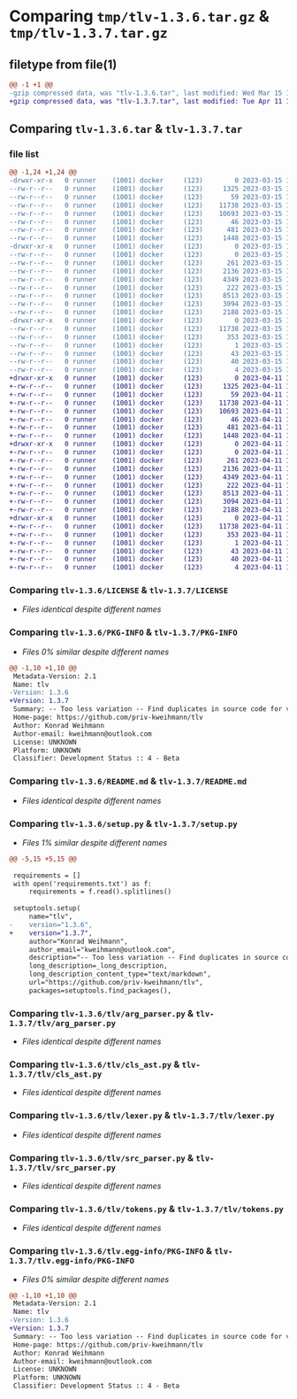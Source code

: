 # Comparing `tmp/tlv-1.3.6.tar.gz` & `tmp/tlv-1.3.7.tar.gz`

## filetype from file(1)

```diff
@@ -1 +1 @@
-gzip compressed data, was "tlv-1.3.6.tar", last modified: Wed Mar 15 10:22:26 2023, max compression
+gzip compressed data, was "tlv-1.3.7.tar", last modified: Tue Apr 11 10:44:24 2023, max compression
```

## Comparing `tlv-1.3.6.tar` & `tlv-1.3.7.tar`

### file list

```diff
@@ -1,24 +1,24 @@
-drwxr-xr-x   0 runner    (1001) docker     (123)        0 2023-03-15 10:22:26.878361 tlv-1.3.6/
--rw-r--r--   0 runner    (1001) docker     (123)     1325 2023-03-15 10:22:12.000000 tlv-1.3.6/LICENSE
--rw-r--r--   0 runner    (1001) docker     (123)       59 2023-03-15 10:22:12.000000 tlv-1.3.6/MANIFEST.in
--rw-r--r--   0 runner    (1001) docker     (123)    11738 2023-03-15 10:22:26.878361 tlv-1.3.6/PKG-INFO
--rw-r--r--   0 runner    (1001) docker     (123)    10693 2023-03-15 10:22:12.000000 tlv-1.3.6/README.md
--rw-r--r--   0 runner    (1001) docker     (123)       46 2023-03-15 10:22:12.000000 tlv-1.3.6/requirements.txt
--rw-r--r--   0 runner    (1001) docker     (123)      481 2023-03-15 10:22:26.878361 tlv-1.3.6/setup.cfg
--rw-r--r--   0 runner    (1001) docker     (123)     1448 2023-03-15 10:22:26.000000 tlv-1.3.6/setup.py
-drwxr-xr-x   0 runner    (1001) docker     (123)        0 2023-03-15 10:22:26.878361 tlv-1.3.6/tlv/
--rw-r--r--   0 runner    (1001) docker     (123)        0 2023-03-15 10:22:12.000000 tlv-1.3.6/tlv/__init__.py
--rw-r--r--   0 runner    (1001) docker     (123)      261 2023-03-15 10:22:12.000000 tlv-1.3.6/tlv/__main__.py
--rw-r--r--   0 runner    (1001) docker     (123)     2136 2023-03-15 10:22:12.000000 tlv-1.3.6/tlv/arg_parser.py
--rw-r--r--   0 runner    (1001) docker     (123)     4349 2023-03-15 10:22:12.000000 tlv-1.3.6/tlv/cls_ast.py
--rw-r--r--   0 runner    (1001) docker     (123)      222 2023-03-15 10:22:12.000000 tlv-1.3.6/tlv/helper.py
--rw-r--r--   0 runner    (1001) docker     (123)     8513 2023-03-15 10:22:12.000000 tlv-1.3.6/tlv/lexer.py
--rw-r--r--   0 runner    (1001) docker     (123)     3094 2023-03-15 10:22:12.000000 tlv-1.3.6/tlv/src_parser.py
--rw-r--r--   0 runner    (1001) docker     (123)     2188 2023-03-15 10:22:12.000000 tlv-1.3.6/tlv/tokens.py
-drwxr-xr-x   0 runner    (1001) docker     (123)        0 2023-03-15 10:22:26.878361 tlv-1.3.6/tlv.egg-info/
--rw-r--r--   0 runner    (1001) docker     (123)    11738 2023-03-15 10:22:26.000000 tlv-1.3.6/tlv.egg-info/PKG-INFO
--rw-r--r--   0 runner    (1001) docker     (123)      353 2023-03-15 10:22:26.000000 tlv-1.3.6/tlv.egg-info/SOURCES.txt
--rw-r--r--   0 runner    (1001) docker     (123)        1 2023-03-15 10:22:26.000000 tlv-1.3.6/tlv.egg-info/dependency_links.txt
--rw-r--r--   0 runner    (1001) docker     (123)       43 2023-03-15 10:22:26.000000 tlv-1.3.6/tlv.egg-info/entry_points.txt
--rw-r--r--   0 runner    (1001) docker     (123)       40 2023-03-15 10:22:26.000000 tlv-1.3.6/tlv.egg-info/requires.txt
--rw-r--r--   0 runner    (1001) docker     (123)        4 2023-03-15 10:22:26.000000 tlv-1.3.6/tlv.egg-info/top_level.txt
+drwxr-xr-x   0 runner    (1001) docker     (123)        0 2023-04-11 10:44:24.392349 tlv-1.3.7/
+-rw-r--r--   0 runner    (1001) docker     (123)     1325 2023-04-11 10:44:04.000000 tlv-1.3.7/LICENSE
+-rw-r--r--   0 runner    (1001) docker     (123)       59 2023-04-11 10:44:04.000000 tlv-1.3.7/MANIFEST.in
+-rw-r--r--   0 runner    (1001) docker     (123)    11738 2023-04-11 10:44:24.392349 tlv-1.3.7/PKG-INFO
+-rw-r--r--   0 runner    (1001) docker     (123)    10693 2023-04-11 10:44:04.000000 tlv-1.3.7/README.md
+-rw-r--r--   0 runner    (1001) docker     (123)       46 2023-04-11 10:44:04.000000 tlv-1.3.7/requirements.txt
+-rw-r--r--   0 runner    (1001) docker     (123)      481 2023-04-11 10:44:24.392349 tlv-1.3.7/setup.cfg
+-rw-r--r--   0 runner    (1001) docker     (123)     1448 2023-04-11 10:44:24.000000 tlv-1.3.7/setup.py
+drwxr-xr-x   0 runner    (1001) docker     (123)        0 2023-04-11 10:44:24.392349 tlv-1.3.7/tlv/
+-rw-r--r--   0 runner    (1001) docker     (123)        0 2023-04-11 10:44:04.000000 tlv-1.3.7/tlv/__init__.py
+-rw-r--r--   0 runner    (1001) docker     (123)      261 2023-04-11 10:44:04.000000 tlv-1.3.7/tlv/__main__.py
+-rw-r--r--   0 runner    (1001) docker     (123)     2136 2023-04-11 10:44:04.000000 tlv-1.3.7/tlv/arg_parser.py
+-rw-r--r--   0 runner    (1001) docker     (123)     4349 2023-04-11 10:44:04.000000 tlv-1.3.7/tlv/cls_ast.py
+-rw-r--r--   0 runner    (1001) docker     (123)      222 2023-04-11 10:44:04.000000 tlv-1.3.7/tlv/helper.py
+-rw-r--r--   0 runner    (1001) docker     (123)     8513 2023-04-11 10:44:04.000000 tlv-1.3.7/tlv/lexer.py
+-rw-r--r--   0 runner    (1001) docker     (123)     3094 2023-04-11 10:44:04.000000 tlv-1.3.7/tlv/src_parser.py
+-rw-r--r--   0 runner    (1001) docker     (123)     2188 2023-04-11 10:44:04.000000 tlv-1.3.7/tlv/tokens.py
+drwxr-xr-x   0 runner    (1001) docker     (123)        0 2023-04-11 10:44:24.392349 tlv-1.3.7/tlv.egg-info/
+-rw-r--r--   0 runner    (1001) docker     (123)    11738 2023-04-11 10:44:24.000000 tlv-1.3.7/tlv.egg-info/PKG-INFO
+-rw-r--r--   0 runner    (1001) docker     (123)      353 2023-04-11 10:44:24.000000 tlv-1.3.7/tlv.egg-info/SOURCES.txt
+-rw-r--r--   0 runner    (1001) docker     (123)        1 2023-04-11 10:44:24.000000 tlv-1.3.7/tlv.egg-info/dependency_links.txt
+-rw-r--r--   0 runner    (1001) docker     (123)       43 2023-04-11 10:44:24.000000 tlv-1.3.7/tlv.egg-info/entry_points.txt
+-rw-r--r--   0 runner    (1001) docker     (123)       40 2023-04-11 10:44:24.000000 tlv-1.3.7/tlv.egg-info/requires.txt
+-rw-r--r--   0 runner    (1001) docker     (123)        4 2023-04-11 10:44:24.000000 tlv-1.3.7/tlv.egg-info/top_level.txt
```

### Comparing `tlv-1.3.6/LICENSE` & `tlv-1.3.7/LICENSE`

 * *Files identical despite different names*

### Comparing `tlv-1.3.6/PKG-INFO` & `tlv-1.3.7/PKG-INFO`

 * *Files 0% similar despite different names*

```diff
@@ -1,10 +1,10 @@
 Metadata-Version: 2.1
 Name: tlv
-Version: 1.3.6
+Version: 1.3.7
 Summary: -- Too less variation -- Find duplicates in source code for various languages
 Home-page: https://github.com/priv-kweihmann/tlv
 Author: Konrad Weihmann
 Author-email: kweihmann@outlook.com
 License: UNKNOWN
 Platform: UNKNOWN
 Classifier: Development Status :: 4 - Beta
```

### Comparing `tlv-1.3.6/README.md` & `tlv-1.3.7/README.md`

 * *Files identical despite different names*

### Comparing `tlv-1.3.6/setup.py` & `tlv-1.3.7/setup.py`

 * *Files 1% similar despite different names*

```diff
@@ -5,15 +5,15 @@
 
 requirements = []
 with open('requirements.txt') as f:
     requirements = f.read().splitlines()
 
 setuptools.setup(
     name="tlv",
-    version="1.3.6",
+    version="1.3.7",
     author="Konrad Weihmann",
     author_email="kweihmann@outlook.com",
     description="-- Too less variation -- Find duplicates in source code for various languages",
     long_description=_long_description,
     long_description_content_type="text/markdown",
     url="https://github.com/priv-kweihmann/tlv",
     packages=setuptools.find_packages(),
```

### Comparing `tlv-1.3.6/tlv/arg_parser.py` & `tlv-1.3.7/tlv/arg_parser.py`

 * *Files identical despite different names*

### Comparing `tlv-1.3.6/tlv/cls_ast.py` & `tlv-1.3.7/tlv/cls_ast.py`

 * *Files identical despite different names*

### Comparing `tlv-1.3.6/tlv/lexer.py` & `tlv-1.3.7/tlv/lexer.py`

 * *Files identical despite different names*

### Comparing `tlv-1.3.6/tlv/src_parser.py` & `tlv-1.3.7/tlv/src_parser.py`

 * *Files identical despite different names*

### Comparing `tlv-1.3.6/tlv/tokens.py` & `tlv-1.3.7/tlv/tokens.py`

 * *Files identical despite different names*

### Comparing `tlv-1.3.6/tlv.egg-info/PKG-INFO` & `tlv-1.3.7/tlv.egg-info/PKG-INFO`

 * *Files 0% similar despite different names*

```diff
@@ -1,10 +1,10 @@
 Metadata-Version: 2.1
 Name: tlv
-Version: 1.3.6
+Version: 1.3.7
 Summary: -- Too less variation -- Find duplicates in source code for various languages
 Home-page: https://github.com/priv-kweihmann/tlv
 Author: Konrad Weihmann
 Author-email: kweihmann@outlook.com
 License: UNKNOWN
 Platform: UNKNOWN
 Classifier: Development Status :: 4 - Beta
```

